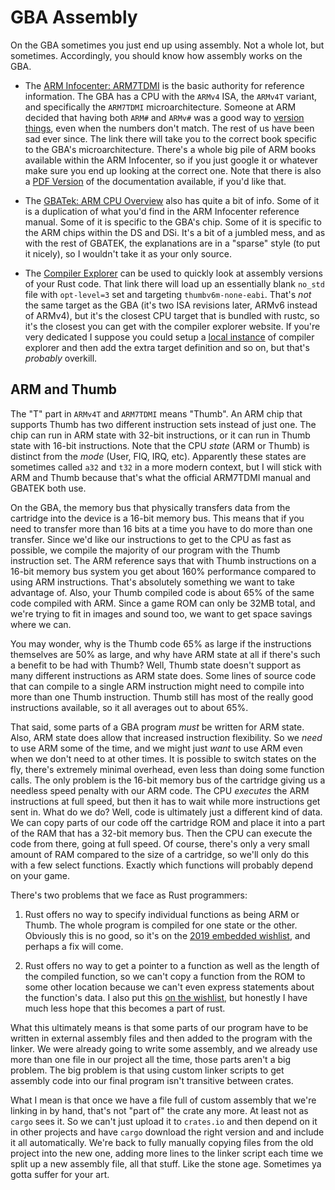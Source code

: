 # GBA Assembly

On the GBA sometimes you just end up using assembly. Not a whole lot, but
sometimes. Accordingly, you should know how assembly works on the GBA.

* The [ARM Infocenter:
  ARM7TDMI](http://infocenter.arm.com/help/index.jsp?topic=/com.arm.doc.ddi0210c/index.html)
  is the basic authority for reference information. The GBA has a CPU with the
  `ARMv4` ISA, the `ARMv4T` variant, and specifically the `ARM7TDMI`
  microarchitecture. Someone at ARM decided that having both `ARM#` and `ARMv#`
  was a good way to [version things](https://en.wikichip.org/wiki/arm/versions),
  even when the numbers don't match. The rest of us have been sad ever since.
  The link there will take you to the correct book specific to the GBA's
  microarchitecture. There's a whole big pile of ARM books available within the
  ARM Infocenter, so if you just google it or whatever make sure you end up
  looking at the correct one. Note that there is also a [PDF
  Version](http://infocenter.arm.com/help/topic/com.arm.doc.ddi0210c/DDI0210B.pdf)
  of the documentation available, if you'd like that.

* The [GBATek: ARM CPU
  Overview](https://problemkaputt.de/gbatek.htm#armcpuoverview) also has quite a
  bit of info. Some of it is a duplication of what you'd find in the ARM
  Infocenter reference manual. Some of it is specific to the GBA's chip. Some of
  it is specific to the ARM chips within the DS and DSi. It's a bit of a jumbled
  mess, and as with the rest of GBATEK, the explanations are in a "sparse" style
  (to put it nicely), so I wouldn't take it as your only source.

* The [Compiler Explorer](https://rust.godbolt.org/z/ndCnk3) can be used to
  quickly look at assembly versions of your Rust code. That link there will load
  up an essentially blank `no_std` file with `opt-level=3` set and targeting
  `thumbv6m-none-eabi`. That's _not_ the same target as the GBA (it's two ISA
  revisions later, ARMv6 instead of ARMv4), but it's the closest CPU target that
  is bundled with rustc, so it's the closest you can get with the compiler
  explorer website. If you're very dedicated I suppose you could setup a [local
  instance](https://github.com/mattgodbolt/compiler-explorer#running-a-local-instance)
  of compiler explorer and then add the extra target definition and so on, but
  that's _probably_ overkill.

## ARM and Thumb

The "T" part in `ARMv4T` and `ARM7TDMI` means "Thumb". An ARM chip that supports
Thumb has two different instruction sets instead of just one. The chip can run
in ARM state with 32-bit instructions, or it can run in Thumb state with 16-bit
instructions. Note that the CPU _state_ (ARM or Thumb) is distinct from the
_mode_ (User, FIQ, IRQ, etc). Apparently these states are sometimes called
`a32` and `t32` in a more modern context, but I will stick with ARM and Thumb
because that's what the official ARM7TDMI manual and GBATEK both use.

On the GBA, the memory bus that physically transfers data from the cartridge into
the device is a 16-bit memory bus. This means that if you need to transfer more
than 16 bits at a time you have to do more than one transfer. Since we'd like
our instructions to get to the CPU as fast as possible, we compile the majority
of our program with the Thumb instruction set. The ARM reference says that with
Thumb instructions on a 16-bit memory bus system you get about 160% performance
compared to using ARM instructions. That's absolutely something we want to take
advantage of. Also, your Thumb compiled code is about 65% of the same code
compiled with ARM. Since a game ROM can only be 32MB total, and we're trying to
fit in images and sound too, we want to get space savings where we can.

You may wonder, why is the Thumb code 65% as large if the instructions
themselves are 50% as large, and why have ARM state at all if there's such a
benefit to be had with Thumb? Well, Thumb state doesn't support as many different
instructions as ARM state does. Some lines of source code that can compile to a
single ARM instruction might need to compile into more than one Thumb
instruction. Thumb still has most of the really good instructions available, so
it all averages out to about 65%.

That said, some parts of a GBA program _must_ be written for ARM state. Also,
ARM state does allow that increased instruction flexibility. So we _need_ to use
ARM some of the time, and we might just _want_ to use ARM even when we don't
need to at other times. It is possible to switch states on the fly, there's
extremely minimal overhead, even less than doing some function calls. The only
problem is the 16-bit memory bus of the cartridge giving us a needless speed
penalty with our ARM code. The CPU _executes_ the ARM instructions at full
speed, but then it has to wait while more instructions get sent in. What do we
do? Well, code is ultimately just a different kind of data. We can copy parts of
our code off the cartridge ROM and place it into a part of the RAM that has a
32-bit memory bus. Then the CPU can execute the code from there, going at full
speed. Of course, there's only a very small amount of RAM compared to the size
of a cartridge, so we'll only do this with a few select functions. Exactly which
functions will probably depend on your game.

There's two problems that we face as Rust programmers:

1) Rust offers no way to specify individual functions as being ARM or Thumb. The
   whole program is compiled for one state or the other. Obviously this is no
   good, so it's on the [2019 embedded
   wishlist](https://github.com/rust-embedded/wg/issues/256#issuecomment-439677804),
   and perhaps a fix will come.

2) Rust offers no way to get a pointer to a function as well as the length of
   the compiled function, so we can't copy a function from the ROM to some other
   location because we can't even express statements about the function's data.
   I also put this [on the
   wishlist](https://github.com/rust-embedded/wg/issues/256#issuecomment-450539836),
   but honestly I have much less hope that this becomes a part of rust.

What this ultimately means is that some parts of our program have to be written
in external assembly files and then added to the program with the linker. We
were already going to write some assembly, and we already use more than one file
in our project all the time, those parts aren't a big problem. The big problem
is that using custom linker scripts to get assembly code into our final program
isn't transitive between crates.

What I mean is that once we have a file full of custom assembly that we're
linking in by hand, that's not "part of" the crate any more. At least not as
`cargo` sees it. So we can't just upload it to `crates.io` and then depend on it
in other projects and have `cargo` download the right version and and include it
all automatically. We're back to fully manually copying files from the old
project into the new one, adding more lines to the linker script each time we
split up a new assembly file, all that stuff. Like the stone age. Sometimes ya
gotta suffer for your art.
